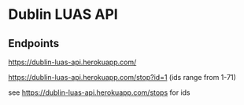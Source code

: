 # Dublin LUAS API

## Endpoints

https://dublin-luas-api.herokuapp.com/

https://dublin-luas-api.herokuapp.com/stop?id=1  (ids range from 1-71)

see https://dublin-luas-api.herokuapp.com/stops for ids
